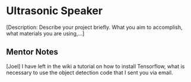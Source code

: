 # Ultrasonic Speaker
[Description: Describe your project briefly. What you aim to accomplish, what materials you are using,...]

## Mentor Notes
[Joel] I have left in the wiki a tutorial on how to install Tensorflow, what is necessary to use the object detection code that I sent you via email.
